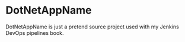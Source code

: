 # DotNetAppName
DotNetAppName is just a pretend source project used with my Jenkins DevOps pipelines book.
